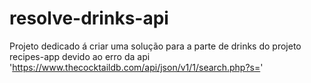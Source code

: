 # resolve-drinks-api
Projeto dedicado á criar uma solução para a parte de drinks do projeto recipes-app devido ao erro da api 'https://www.thecocktaildb.com/api/json/v1/1/search.php?s='
